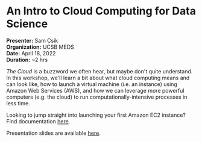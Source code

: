 # An Intro to Cloud Computing for Data Science
**Presenter:** Sam Csik   
**Organization:** UCSB MEDS  
**Date:** April 18, 2022  
**Duration:** ~2 hrs

*The Cloud* is a buzzword we often hear, but maybe don't quite understand. In this workshop, we'll learn a bit about what cloud computing means and can look like, how to launch a virtual machine (i.e. an instance) using Amazon Web Services (AWS), and how we can leverage more powerful computers (e.g. the cloud) to run computationally-intensive processes in less time.

Looking to jump straight into launching your first Amazon EC2 instance? Find documentation [here](https://docs.google.com/document/d/1Bxp7OMq1_d1l7sMD7qoh8c8cA0rhYIGx-nr4IchH98E/edit?usp=sharing).

Presentation slides are available [here](https://ucsb-meds.github.io/cloud-computing/#1).
